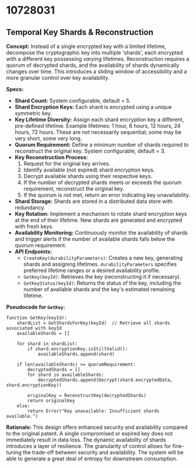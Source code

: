 # 10728031

## Temporal Key Shards & Reconstruction

**Concept:** Instead of a single encrypted key with a limited lifetime, decompose the cryptographic key into multiple 'shards', each encrypted with a different key possessing *varying* lifetimes. Reconstruction requires a quorum of decrypted shards, and the availability of shards dynamically changes over time. This introduces a sliding window of accessibility and a more granular control over key availability.

**Specs:**

*   **Shard Count:**  System configurable, default = 5.
*   **Shard Encryption Keys:** Each shard is encrypted using a unique symmetric key.
*   **Key Lifetime Diversity:** Assign each shard encryption key a different, pre-defined lifetime. Example lifetimes: 1 hour, 6 hours, 12 hours, 24 hours, 72 hours.  These are *not* necessarily sequential; some may be very short, some very long.
*   **Quorum Requirement:** Define a minimum number of shards required to reconstruct the original key.  System configurable, default = 3.
*   **Key Reconstruction Process:**
    1.  Request for the original key arrives.
    2.  Identify available (not expired) shard encryption keys.
    3.  Decrypt available shards using their respective keys.
    4.  If the number of decrypted shards meets or exceeds the quorum requirement, reconstruct the original key.
    5.  If the quorum is not met, return an error indicating key unavailability.
*   **Shard Storage:** Shards are stored in a distributed data store with redundancy.
*   **Key Rotation:** Implement a mechanism to rotate shard encryption keys at the end of their lifetime.  New shards are generated and encrypted with fresh keys.
*   **Availability Monitoring:** Continuously monitor the availability of shards and trigger alerts if the number of available shards falls below the quorum requirement.
*   **API Endpoints:**
    *   `CreateKey(durabilityParameters)`: Creates a new key, generating shards and assigning lifetimes.  `durabilityParameters` specifies preferred lifetime ranges or a desired availability profile.
    *   `GetKey(keyId)`:  Retrieves the key (reconstructing it if necessary).
    *   `GetKeyStatus(keyId)`: Returns the status of the key, including the number of available shards and the key's estimated remaining lifetime.

**Pseudocode for `GetKey`:**

```pseudocode
function GetKey(keyId):
    shardList = GetShardsForKey(keyId)  // Retrieve all shards associated with keyId
    availableShards = []

    for shard in shardList:
        if shard.encryptionKey.isStillValid():
            availableShards.append(shard)

    if len(availableShards) >= quorumRequirement:
        decryptedShards = []
        for shard in availableShards:
            decryptedShards.append(Decrypt(shard.encryptedData, shard.encryptionKey))

        originalKey = ReconstructKey(decryptedShards)
        return originalKey
    else:
        return Error("Key unavailable: Insufficient shards available.")
```

**Rationale:** This design offers enhanced security and availability compared to the original patent.  A single compromised or expired key does not immediately result in data loss.  The dynamic availability of shards introduces a layer of resilience.  The granularity of control allows for fine-tuning the trade-off between security and availability. The system will be able to generate a great deal of entropy for downstream consumption.
